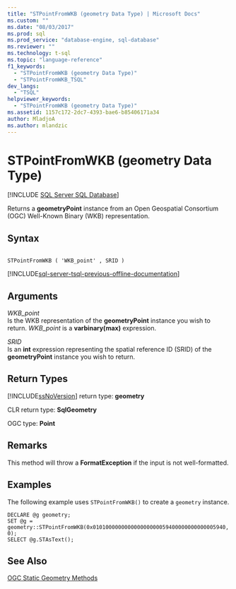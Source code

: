 ```yaml
---
title: "STPointFromWKB (geometry Data Type) | Microsoft Docs"
ms.custom: ""
ms.date: "08/03/2017"
ms.prod: sql
ms.prod_service: "database-engine, sql-database"
ms.reviewer: ""
ms.technology: t-sql
ms.topic: "language-reference"
f1_keywords: 
  - "STPointFromWKB (geometry Data Type)"
  - "STPointFromWKB_TSQL"
dev_langs: 
  - "TSQL"
helpviewer_keywords: 
  - "STPointFromWKB (geometry Data Type)"
ms.assetid: 1157c172-2dc7-4393-bae6-b85406171a34
author: MladjoA
ms.author: mlandzic 
---
```

# STPointFromWKB (geometry Data Type)
[!INCLUDE [SQL Server SQL Database](../../includes/applies-to-version/sql-asdb.md)]

Returns a **geometryPoint** instance from an Open Geospatial Consortium (OGC) Well-Known Binary (WKB) representation.
  
## Syntax  
  
```  
  
STPointFromWKB ( 'WKB_point' , SRID )  
```  
  
[!INCLUDE[sql-server-tsql-previous-offline-documentation](../../includes/sql-server-tsql-previous-offline-documentation.md)]

## Arguments
 *WKB_point*  
 Is the WKB representation of the **geometryPoint** instance you wish to return. *WKB_point* is a **varbinary(max)** expression.  
  
 *SRID*  
 Is an **int** expression representing the spatial reference ID (SRID) of the **geometryPoint** instance you wish to return.  
  
## Return Types  
 [!INCLUDE[ssNoVersion](../../includes/ssnoversion-md.md)] return type: **geometry**  
  
 CLR return type: **SqlGeometry**  
  
 OGC type: **Point**  
  
## Remarks  
 This method will throw a **FormatException** if the input is not well-formatted.  
  
## Examples  
 The following example uses `STPointFromWKB()` to create a `geometry` instance.  
  
```  
DECLARE @g geometry;   
SET @g = geometry::STPointFromWKB(0x010100000000000000000059400000000000005940, 0);  
SELECT @g.STAsText();  
```  
  
## See Also  
 [OGC Static Geometry Methods](../../t-sql/spatial-geometry/ogc-static-geometry-methods.md)  
  
  

